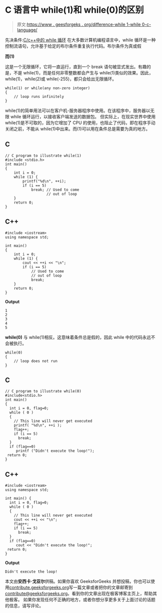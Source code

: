 # C 语言中 while(1)和 while(0)的区别

> 原文:[https://www . geesforgeks . org/difference-while 1-while 0-c-language/](https://www.geeksforgeeks.org/difference-while1-while0-c-language/)

先决条件:[C/c++中的 while 循环](https://www.geeksforgeeks.org/loops-in-c-and-c/)
在大多数计算机编程语言中，while 循环是一种控制流语句，允许基于给定的布尔条件重复执行代码。布尔条件为真或假

**而(1)**

这是一个无限循环，它将一直运行，直到一个 break 语句被显式发出。有趣的是，不是 while(1)，而是任何非零整数都会产生与 while(1)类似的效果。因此，while(1)，while(2)或 while(-255)，都只会给出无限循环。

```
while(1) or while(any non-zero integer)
{ 
    // loop runs infinitely
}

```

while(1)的简单用法可以在客户机-服务器程序中使用。在该程序中，服务器以无限 while 循环运行，以接收客户端发送的数据包。
但实际上，在现实世界中使用 while(1)是不可取的，因为它增加了 CPU 的使用，也阻止了代码，即在程序手动关闭之前，不能从 while(1)中出来。而(1)可以用在条件总是需要为真的地方。

## C

```
// C program to illustrate while(1)
#include <stdio.h>
int main()
{
    int i = 0;
    while (1) {
        printf("%d\n", ++i);
        if (i == 5)
            break; // Used to come
                   // out of loop
    }
    return 0;
}
```

## C++

```
#include <iostream>
using namespace std;

int main()
{
    int i = 0;
    while (1) {
        cout << ++i << "\n";
        if (i == 5)
            // Used to come
            // out of loop
            break;
    }
    return 0;
}
```

**Output**

```
1
2
3
4
5

```

**while(0)**
与 while(1)相反。这意味着条件总是假的，因此 while 中的代码永远不会被执行。

```
while(0)
{ 
    // loop does not run
}

```

## C

```
// C program to illustrate while(0)
#include<stdio.h>
int main()
{
  int i = 0, flag=0;
  while ( 0 )
  {
    // This line will never get executed
    printf( "%d\n", ++i ); 
    flag++;
    if (i == 5)
      break;
  }
  if (flag==0)
     printf ("Didn't execute the loop!");
 return 0;
}
```

## C++

```
#include <iostream>
using namespace std;

int main() {
  int i = 0, flag=0;
  while ( 0 )
  {
    // This line will never get executed
    cout << ++i << "\n"; 
    flag++;
    if (i == 5)
      break;
  }
  if (flag==0)
     cout << "Didn't execute the loop!";
 return 0;
}
```

**Output**

```
Didn't execute the loop!
```

本文由**安西卡·戈亚尔**供稿。如果你喜欢 GeeksforGeeks 并想投稿，你也可以使用[contribute.geeksforgeeks.org](http://www.contribute.geeksforgeeks.org)写一篇文章或者把你的文章邮寄到 contribute@geeksforgeeks.org。看到你的文章出现在极客博客主页上，帮助其他极客。
如果你发现任何不正确的地方，或者你想分享更多关于上面讨论的话题的信息，请写评论。